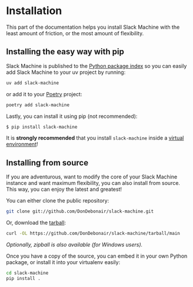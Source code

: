 # Installation

This part of the documentation helps you install Slack Machine with the least amount of friction, or the most amount of
flexibility.

## Installing the easy way with pip

Slack Machine is published to the [Python package index](https://pypi.python.org/pypi/slack-machine) so you can easily
add Slack Machine to your uv project by running:

```bash
uv add slack-machine
```

or add it to your [Poetry](https://python-poetry.org/) project:

```bash
poetry add slack-machine
```

Lastly, you can install it using pip (not recommended):

``` bash
$ pip install slack-machine
```

It is **strongly recommended** that you install `slack-machine` inside a
[virtual environment](https://docs.python.org/3/tutorial/venv.html)!

## Installing from source

If you are adventurous, want to modify the core of your Slack Machine instance and want maximum flexibility, you can
also install from source. This way, you can enjoy the latest and greatest!

You can either clone the public repository:

```bash
git clone git://github.com/DonDebonair/slack-machine.git
```

Or, download the
[tarball](https://github.com/DonDebonair/slack-machine/tarball/main):

```bash
curl -OL https://github.com/DonDebonair/slack-machine/tarball/main
```

_Optionally, zipball is also available (for Windows users)._

Once you have a copy of the source, you can embed it in your own Python package, or install it into your virtualenv
easily:

```bash
cd slack-machine
pip install .
```
